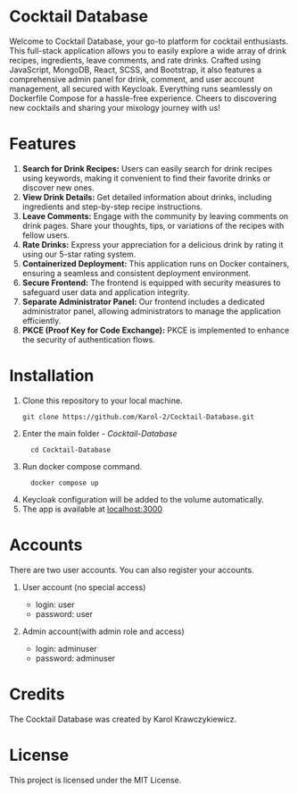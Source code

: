   # Cocktail Database
 Welcome to Cocktail Database, your go-to platform for cocktail enthusiasts. This full-stack application allows you to easily explore a wide array of drink recipes, ingredients, leave comments, and rate drinks. Crafted using JavaScript, MongoDB, React, SCSS, and Bootstrap, it also features a comprehensive admin panel for drink, comment, and user account management, all secured with Keycloak. Everything runs seamlessly on Dockerfile Compose for a hassle-free experience. Cheers to discovering new cocktails and sharing your mixology journey with us!
 
  # Features
 1. **Search for Drink Recipes:** Users can easily search for drink recipes using keywords, making it convenient to find their favorite drinks or discover new ones.
 2. **View Drink Details:** Get detailed information about drinks, including ingredients and step-by-step recipe instructions.
 3. **Leave Comments:** Engage with the community by leaving comments on drink pages. Share your thoughts, tips, or variations of the recipes with fellow users.
 4. **Rate Drinks:** Express your appreciation for a delicious drink by rating it using our 5-star rating system.
 5. **Containerized Deployment:** This application runs on Docker containers, ensuring a seamless and consistent deployment environment.
 6. **Secure Frontend:** The frontend is equipped with security measures to safeguard user data and application integrity.
 7. **Separate Administrator Panel:** Our frontend includes a dedicated administrator panel, allowing administrators to manage the application efficiently.
 8. **PKCE (Proof Key for Code Exchange):** PKCE is implemented to enhance the security of authentication flows.

# Installation
1. Clone this repository to your local machine.
     ```shell
     git clone https://github.com/Karol-2/Cocktail-Database.git
     ```
2. Enter the main folder - *Cocktail-Database*
   ```shell
     cd Cocktail-Database
     ```
3. Run docker compose command.
   ```shell
     docker compose up
     ```
4. Keycloak configuration will be added to the volume automatically.
5. The app is available at [localhost:3000](http://localhost:3000/)

# Accounts
There are two user accounts. You can also register your accounts.

1. User account (no special access)
   - login: user
   - password: user

2. Admin account(with admin role and access)
   - login: adminuser
   - password: adminuser

# Credits
The Cocktail Database was created by Karol Krawczykiewicz.
# License
This project is licensed under the MIT License.
